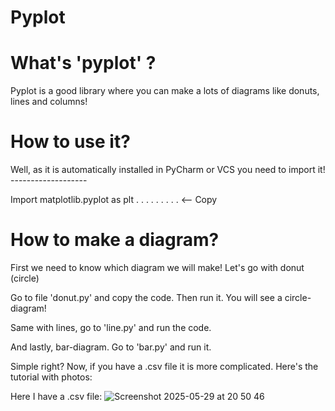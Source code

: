 # Pyplot
# What's 'pyplot' ?
Pyplot is a good library where you can make a lots of diagrams like donuts, lines and columns!
# How to use it?
Well, as it is automatically installed in PyCharm or VCS you need to import it! -------------------  




Import matplotlib.pyplot as plt . . . . . . . . .  <-- Copy
# How to make a diagram? 
First we need to know which diagram we will make!
Let's go with donut (circle)

Go to file 'donut.py' and copy the code. Then run it. You will see a circle-diagram!

Same with lines, go to 'line.py' and run the code.

And lastly, bar-diagram. Go to 'bar.py' and run it. 

Simple right? Now, if you have a .csv file it is more complicated. Here's the tutorial with photos:

Here I have a .csv file:
 ![Screenshot 2025-05-29 at 20 50 46](https://github.com/user-attachments/assets/60fa7259-57d8-4722-9b6d-97e231b4d656)


